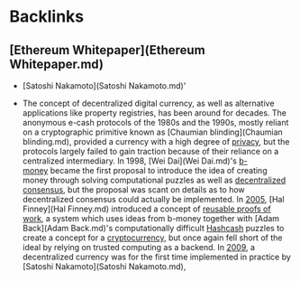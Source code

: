 
# Backlinks
## [Ethereum Whitepaper](Ethereum Whitepaper.md)
- [Satoshi Nakamoto](Satoshi Nakamoto.md)'

- The concept of decentralized digital currency, as well as alternative applications like property registries, has been around for decades. The anonymous e-cash protocols of the 1980s and the 1990s, mostly reliant on a cryptographic primitive known as [Chaumian blinding](Chaumian blinding.md), provided a currency with a high degree of [privacy](privacy.md), but the protocols largely failed to gain traction because of their reliance on a centralized intermediary. In 1998, [Wei Dai](Wei Dai.md)'s [b-money](b-money.md) became the first proposal to introduce the idea of creating money through solving computational puzzles as well as [decentralized](decentralized.md) [consensus](consensus.md), but the proposal was scant on details as to how decentralized consensus could actually be implemented. In [2005](2005.md), [Hal Finney](Hal Finney.md) introduced a concept of [reusable proofs of work](http://nakamotoinstitute.org/finney/rpow/), a system which uses ideas from b-money together with [Adam Back](Adam Back.md)'s computationally difficult [Hashcash](Hashcash.md) puzzles to create a concept for a [cryptocurrency](cryptocurrency.md), but once again fell short of the ideal by relying on trusted computing as a backend. In [2009](2009.md), a decentralized currency was for the first time implemented in practice by [Satoshi Nakamoto](Satoshi Nakamoto.md),

